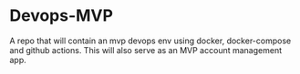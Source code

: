 # Devops-MVP

A repo that will contain an mvp devops env using docker, docker-compose and github actions. This will also serve as an MVP account management app.
